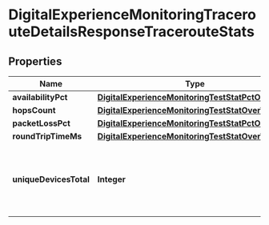 

# DigitalExperienceMonitoringTracerouteDetailsResponseTracerouteStats


## Properties

| Name | Type | Description | Notes |
|------------ | ------------- | ------------- | -------------|
|**availabilityPct** | [**DigitalExperienceMonitoringTestStatPctOverTime**](DigitalExperienceMonitoringTestStatPctOverTime.md) |  |  |
|**hopsCount** | [**DigitalExperienceMonitoringTestStatOverTime**](DigitalExperienceMonitoringTestStatOverTime.md) |  |  |
|**packetLossPct** | [**DigitalExperienceMonitoringTestStatPctOverTime**](DigitalExperienceMonitoringTestStatPctOverTime.md) |  |  |
|**roundTripTimeMs** | [**DigitalExperienceMonitoringTestStatOverTime**](DigitalExperienceMonitoringTestStatOverTime.md) |  |  |
|**uniqueDevicesTotal** | **Integer** | Count of unique devices that have run this test in the given time period |  |



